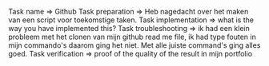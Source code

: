 Task name => Github
Task preparation =>  Heb nagedacht over het maken van een script voor toekomstige taken.
Task implementation => what is the way you have implemented this? 
Task troubleshooting => ik had een klein probleem met het clonen van mijn github read me file, ik had type fouten in mijn commando's daarom ging het niet. Met alle juiste command's ging alles goed. 
Task verification => proof of the quality of the result in mijn portfolio
